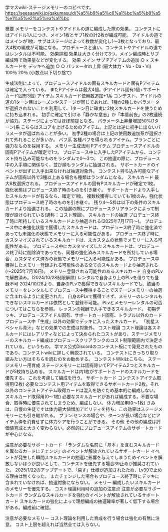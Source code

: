 学マスwiki-ステージメモリーのコピペです。
https://seesaawiki.jp/gakumasu/d/%a5%b9%a5%c6%a1%bc%a5%b8%a5%e1%a5%e2%a5%ea%a1%bc

概要 
メモリーをコンテストやアイドルの道に編成した際の効果。
コンテストにはアイドル1人につき、メイン1枚とサブ1枚の計2枚が編成可能。
アイドルの道ではメインが1枚、サブはステージによって枚数が変化し1～3枚となっており、最大4枚の編成が可能になる。
プロデュースと違い、コンテストやアイドルの道ではレンタルは不可能。
効果詳細 
効果は大きく分けて3つ。メイン編成時とサブ編成時で効果量などが変化する。
効果	メイン	サブ
Pアイテムの追加	○	×
スキルカードを
デッキへ追加	○	○
パラメータの上昇
(最大体力・Vo・Da・Vi)	100％	20％
(小数点以下切り捨て)

生成法則によって、プロデュースアイドルの固有スキルカードと固有Pアイテムは確定で入っている。
またPアイテムは最大4個。(Pアイドル固有1個+サポートカード固有3個)
アイテム
スキルカード使用数追加+1系
コンテスト、アイドルの道の1ターン目はシーズンやステージが同じであれば、1種か2種しかパラメータが選択されないことを利用して、1ターン目に確実に2枚スキルカードを使うために持ち込まれる。
初手に確定で引ける「静かな意志」か「本番前夜」の2枚連続が協力。ステージによってはほぼ前提となる。
パラメータ上昇量増加50%(1ターン)系
こちらはスコアを上げるためのアイテム。上記とは逆に初手に出ないパラメータが選ばれることが多い。
初手2種の場合は上記の使用数追加系が選択されて外れることが多いか。
バフ系
各種バフを得られるアイテム。プランごとに強力なものを採用する。
メモリー生成法則 
Pアイテム
プロデュースアイドルの固有Pアイテムが確定で1つ。
プロデュース中に入手したPアイテムから、コンテスト持ち込み可能なものをランダムで0～3つ。
この抽選の際に、プロデュース中の入手順に関係なく、並び順もランダムに抽選される。
サポートカードのイベントが出ずに入手出来なければ抽選対象外。
コンテスト持ち込み可能なアイテムが固有以外で3種以上ある場合も種類はランダムになる。
スキルカード
最大6枚選択される。
プロデュースアイドルの固有Pスキルカードが確定で1枚。
強化状態はプロデュース終了時のものを引き継ぐ。
サポートカードより入手したスキルカードが有るなら、確定で1枚。
複数枚獲得していても1枚のみ。強化状態はプロデュース終了時のものを引き継ぐ。
残り4～5枠は以下の条件のスキルカードより抽選される。
この抽選の際にプロデュースクリアランクによって制限が設けられている(通称：コスト理論)。
スキルカードの抽選
プロデュース終了時に所持しているスキルカードより抽選される(2025年7月17日～)。
プロデュース中に未強化状態で獲得したスキルカードは、プロデュース終了時に強化済であっても未強化の状態でメモリーに入る可能性がある。
プロデュース終了時にカスタマイズされているスキルカードは、未カスタムの状態でメモリーに入る可能性がある。
プロデュース中にカスタマイズしたスキルカードは、プロデュース終了時に削除済であっても、同種の強化済みスキルカードを所持している場合、カスタマイズ済みの状態でメモリーに入る可能性がある。
プロデュース中獲得したメモリー登録される可能性のある全てのスキルカードより抽選される(～2025年7月16日)。
メモリー登録される可能性のあるスキルカード
自身のPLvで解放済み。(2024/10/28制限解除)
レンタルで自身より上のPLvを借りても登録不可
2024/10/28より、自身のPLvで獲得できないスキルカードでも、該当のメモリーをレンタルしてプロデュース中獲得することでステージメモリーの抽選に含まれるように変更された。
自身のPLvで獲得できず、メモリーのレンタルもできないスキルカードは依然として登録不可能。
PLvとメモリーレンタルの可否についてはこちらを参照。
レッスンの報酬で入手できるスキルカード。
初期デッキ、プロデュースアイドル固有、サポートカード固有、トラブル以外のカード
プロデュース中「生成」以外の効果でデッキに入ったスキルカード。
「初星スペシャル青汁」などの効果での生成は対象外。
コスト理論
コスト理論は各スキルカードにはレアリティなどによって決められたコストがあり、ステージメモリーのスキルカード編成はプロデュースクリアランクのコスト制限範囲内で決定されている。というもの。
学マス公式Discordのコンテスト板にて発見されたものであり、コンテストwikiに詳しく解説されている。
コンテストにきっちり取り組みたい方はそちらを読むのをお勧めする。
コンテストWikiはこちら。
ステージメモリー用育成 
ステージメモリーには固有除いてPアイテム2つとスキルカードが5枚持ち込める。
スキルカードは内1枚がサポートカードのスキルカードを優先する。
これを考慮して編成を行う。
サポートカード
コンテストアイテム取得用(2枚)
必要なコンテスト用アイテムを取得できるサポートカード2枚。それ以外のコンテストアイテム取得カードは混入を防ぐため基本的に編成しない。
スキルカード取得用(0～1枚)
必要なスキルカードがあれば編成する。不要な場合、取得時に優先されてしまうため、編成しない。
体力増加用(0～1枚)
きみは、自慢の生徒ですは体力最大値増加アビリティを持ち、この効果はステージメモリーにも引き継がれる。
プラン:センスの場合や、ターンが長い場合などにアイテム枠を消費せずに体力ケアを行うことができる。
その他
その他の編成は評価値育成と大きく変わらない。必然的にプロデュースアイテムのサポートカードが中心になる。

注意が必要なサポートカード
「ランダムな名前に「基本」を含むスキルカードを異なるカードにチェンジ」のイベントが解放されているサポートカード
イベントが発生した瞬間スキルカードの抽選に影響を与えてしまうためイベントを解放しないほうが良いとして、コンテストを優先する場合39止めが推奨されていた。
2025/1/22のアップデートで、「戻す」仕様が追加されたため、Lv39で止める理由は無くなった。
またチェンジした場合もプロデュース終了時にデッキに含まれていなければ、抽選対象にならない。
メモリー
編成したいスキルカードのメモリーを優先する。
コスト理論利用時の追加の注意点
注意が必要なサポートカード
ランダムなスキルカードを強化のイベントが解放されているサポートカード
スキルカードの強化によって理想編成の抽選確率が著しく低下する場合がある。編成前に確認。

注意が必要なメモリー
コスト理論を利用した育成を行う場合は強化の有無に注意。
コスト上限を超えれば当然全ては入らない。